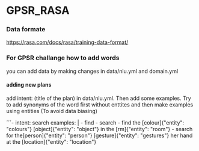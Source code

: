 # GPSR_RASA

### Data formate
https://rasa.com/docs/rasa/training-data-format/

### For GPSR challange how to add words
you can add data by making changes in data/nlu.yml and domain.yml

#### adding new plans
add intent: (title of the plan) in data/nlu.yml. Then add some examples.
Try to add synonyms of the word first without enttites and then make examples using entities (To avoid data biasing)

´´´- intent: search
  examples: |
    - find
    - search
    - find the [colour]{"entity": "colours"} [object]{"entity": "object"} in the [rm]{"entity": "room"}
    - search for the[person]{"entity": "person"} [gesture]{"entity": "gestures"} her hand at the [location]{"entity": "location"}


